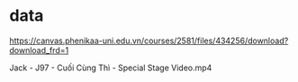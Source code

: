 # data
https://canvas.phenikaa-uni.edu.vn/courses/2581/files/434256/download?download_frd=1

Jack - J97 - Cuối Cùng Thì - Special Stage Video.mp4
